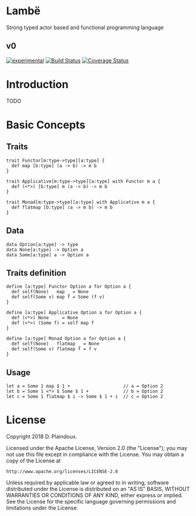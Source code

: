# Lambë 

Strong typed actor based and functional programming language

## v0

[![experimental](http://badges.github.io/stability-badges/dist/experimental.svg)](http://github.com/badges/stability-badges)
[![Build Status](https://travis-ci.org/d-plaindoux/lambe.svg?branch=master)](https://travis-ci.org/d-plaindoux/lambe?branch=master)
[![Coverage Status](https://coveralls.io/repos/github/d-plaindoux/lambe/badge.svg?branch=master)](https://coveralls.io/github/d-plaindoux/lambe?branch=master)

# Introduction

TODO

# Basic Concepts

## Traits

``` 
trait Functor[m:type->type][a:type] {
  def map [b:type] (a -> b) -> m b
}

trait Applicative[m:type->type][a:type] with Functor m a {
  def (<*>) [b:type] m (a -> b) -> m b
}

trait Monad[m:type->type][a:type] with Applicative m a {
  def flatmap [b:type] (a -> m b) -> m b
}
```

## Data

```
data Option[a:type] -> type
data None[a:type] -> Option a
data Some[a:type] a -> Option a
```

## Traits definition

```
define [a:type] Functor Option a for Option a {
  def self(None)   map _ = None
  def self(Some v) map f = Some (f v)
}

define [a:type] Applicative Option a for Option a {
  def (<*>) None     = None
  def (<*>) (Some f) = self map f
}

define [a:type] Monad Option a for Option a {
  def self(None)   flatmap _ = None
  def self(Some v) flatmap f = f v
}
```

## Usage

```
let a = Some 1 map $ 1 +                    // a = Option 2
let b = Some 1 <*> $ Some $ 1 +             // b = Option 2
let c = Some 1 flatmap $ i -> Some $ 1 + i  // c = Option 2
```

# License

Copyright 2018 D. Plaindoux.

Licensed under the Apache License, Version 2.0 (the "License");
you may not use this file except in compliance with the License.
You may obtain a copy of the License at

    http://www.apache.org/licenses/LICENSE-2.0

Unless required by applicable law or agreed to in writing, software
distributed under the License is distributed on an "AS IS" BASIS,
WITHOUT WARRANTIES OR CONDITIONS OF ANY KIND, either express or implied.
See the License for the specific language governing permissions and
limitations under the License.
